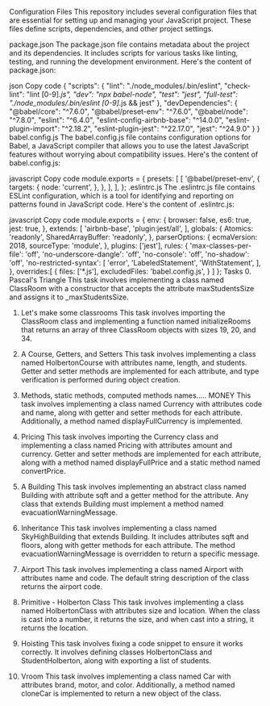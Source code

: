 
Configuration Files
This repository includes several configuration files that are essential for setting up and managing your JavaScript project. These files define scripts, dependencies, and other project settings.

package.json
The package.json file contains metadata about the project and its dependencies. It includes scripts for various tasks like linting, testing, and running the development environment. Here's the content of package.json:

json
Copy code
{
  "scripts": {
    "lint": "./node_modules/.bin/eslint",
    "check-lint": "lint [0-9]*.js",
    "dev": "npx babel-node",
    "test": "jest",
    "full-test": "./node_modules/.bin/eslint [0-9]*.js && jest"
  },
  "devDependencies": {
    "@babel/core": "^7.6.0",
    "@babel/preset-env": "^7.6.0",
    "@babel/node": "^7.8.0",
    "eslint": "^6.4.0",
    "eslint-config-airbnb-base": "^14.0.0",
    "eslint-plugin-import": "^2.18.2",
    "eslint-plugin-jest": "^22.17.0",
    "jest": "^24.9.0"
  }
}
babel.config.js
The babel.config.js file contains configuration options for Babel, a JavaScript compiler that allows you to use the latest JavaScript features without worrying about compatibility issues. Here's the content of babel.config.js:

javascript
Copy code
module.exports = {
  presets: [
    [
      '@babel/preset-env',
      {
        targets: {
          node: 'current',
        },
      },
    ],
  ],
};
.eslintrc.js
The .eslintrc.js file contains ESLint configuration, which is a tool for identifying and reporting on patterns found in JavaScript code. Here's the content of .eslintrc.js:

javascript
Copy code
module.exports = {
  env: {
    browser: false,
    es6: true,
    jest: true,
  },
  extends: [
    'airbnb-base',
    'plugin:jest/all',
  ],
  globals: {
    Atomics: 'readonly',
    SharedArrayBuffer: 'readonly',
  },
  parserOptions: {
    ecmaVersion: 2018,
    sourceType: 'module',
  },
  plugins: ['jest'],
  rules: {
    'max-classes-per-file': 'off',
    'no-underscore-dangle': 'off',
    'no-console': 'off',
    'no-shadow': 'off',
    'no-restricted-syntax': [
      'error',
      'LabeledStatement',
      'WithStatement',
    ],
  },
  overrides:[
    {
      files: ['*.js'],
      excludedFiles: 'babel.config.js',
    }
  ]
};
Tasks
0. Pascal's Triangle
This task involves implementing a class named ClassRoom with a constructor that accepts the attribute maxStudentsSize and assigns it to _maxStudentsSize.

1. Let's make some classrooms
This task involves importing the ClassRoom class and implementing a function named initializeRooms that returns an array of three ClassRoom objects with sizes 19, 20, and 34.

2. A Course, Getters, and Setters
This task involves implementing a class named HolbertonCourse with attributes name, length, and students. Getter and setter methods are implemented for each attribute, and type verification is performed during object creation.

3. Methods, static methods, computed methods names..... MONEY
This task involves implementing a class named Currency with attributes code and name, along with getter and setter methods for each attribute. Additionally, a method named displayFullCurrency is implemented.

4. Pricing
This task involves importing the Currency class and implementing a class named Pricing with attributes amount and currency. Getter and setter methods are implemented for each attribute, along with a method named displayFullPrice and a static method named convertPrice.

5. A Building
This task involves implementing an abstract class named Building with attribute sqft and a getter method for the attribute. Any class that extends Building must implement a method named evacuationWarningMessage.

6. Inheritance
This task involves implementing a class named SkyHighBuilding that extends Building. It includes attributes sqft and floors, along with getter methods for each attribute. The method evacuationWarningMessage is overridden to return a specific message.

7. Airport
This task involves implementing a class named Airport with attributes name and code. The default string description of the class returns the airport code.

8. Primitive - Holberton Class
This task involves implementing a class named HolbertonClass with attributes size and location. When the class is cast into a number, it returns the size, and when cast into a string, it returns the location.

9. Hoisting
This task involves fixing a code snippet to ensure it works correctly. It involves defining classes HolbertonClass and StudentHolberton, along with exporting a list of students.

10. Vroom
This task involves implementing a class named Car with attributes brand, motor, and color. Additionally, a method named cloneCar is implemented to return a new object of the class.
